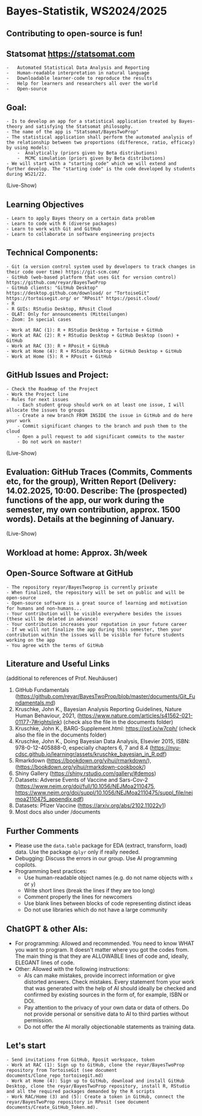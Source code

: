 # Bayes-Statistik, WS2024/2025
## Contributing to open-source is fun! 


##	Statsomat https://statsomat.com 
    -	Automated Statistical Data Analysis and Reporting
    -	Human-readable interpretation in natural language
    -	Downloadable learner-code to reproduce the results 
    -	Help for learners and researchers all over the world
	- 	Open-source 


##	Goal: 
	- Is to develop an app for a statistical application treated by Bayes-theory and satisfying the Statsomat philosophy.
 	- The name of the app is "Statsomat/BayesTwoProp" 
	- The statistical application shall perform the automated analysis of the relationship between two proportions (difference, ratio, efficacy) by using models:  
		-  Analytically (priors given by Beta distributions)
		-  MCMC simulation (priors given by Beta distributions)
   	- We will start with a "starting code" which we will extend and further develop. The "starting code" is the code developed by students during WS21/22. 

(Live-Show)

## Learning Objectives
	- Learn to apply Bayes theory on a certain data problem 
	- Learn to code with R (diverse packages)
	- Learn to work with Git and GitHub
	- Learn to collaborate in software engineering projects 

##	Technical Components:
	- Git (a version control system used by developers to track changes in their code over time) https://git-scm.com/
	- GitHub (web-based platform that uses Git for version control) https://github.com/reyar/BayesTwoProp
	- GitHub clients: "GitHub Desktop" https://desktop.github.com/download/ or "TortoiseGit" https://tortoisegit.org/ or "RPosit" https://posit.cloud/
	- R
 	- R GUIs: RStudio Desktop, RPosit Cloud
	- OLAT: Only for announcements (Mitteilungen)
	- Zoom: In special cases 
	
	- Work at RAC (1): R + RStudio Desktop + Tortoise + GitHub
	- Work at RAC (2): R + RStudio Desktop + GitHub Desktop (soon) + GitHub
	- Work at RAC (3): R + RPosit + GitHub
	- Work at Home (4): R + RStudio Desktop + GitHub Desktop + GitHub
	- Work at Home (5): R + RPosit + GitHub
	
	
##  GitHub Issues and Project:
	- Check the Roadmap of the Project 
	- Work the Project line 
    - Rules for next issues
        - Each student group should work on at least one issue, I will allocate the issues to groups 
        - Create a new branch FROM INSIDE the issue in GitHub and do here your work 
        - Commit significant changes to the branch and push them to the cloud
        - Open a pull request to add significant commits to the master
		- Do not work on master! 

(Live-Show)
 
##	Evaluation: GitHub Traces (Commits, Comments etc, for the group), Written Report (Delivery: 14.02.2025, 10:00. Describe: The (prospected) functions of the app, our work during the semester, my own contribution, approx. 1500 words). Details at the beginning of January. 

(Live-Show)

## Workload at home: Approx. 3h/week 

## Open-Source Software at GitHub
	- The repository reyar/BayesTwoprop is currently private
	- When finalized, the repository will be set on public and will be open-source
	- Open-source software is a great source of learning and motivation for humans and non-humans... 
	- Your contribution will be visible everywhere besides the issues (these will be deleted in advance)
	- Your contribution increases your reputation in your future career
	- If we will not finalize the app during this semester, then your contribution within the issues will be visible for future students working on the app
	- You agree with the terms of GitHub 


## Literature and Useful Links 
(additional to references of Prof. Neuhäuser) 

1. GitHub Fundamentals (https://github.com/reyar/BayesTwoProp/blob/master/documents/Git_Fundamentals.md)
2. Kruschke, John K., Bayesian Analysis Reporting Guidelines, Nature Human Behaviour, 2021,  (https://www.nature.com/articles/s41562-021-01177-7#rightslink) (check also the file in the documents folder)
3. Kruschke, John K., BARG-Supplement.html: https://osf.io/w7cph/ (check also the file in the documents folder)
4. Kruschke, John K., Doing Bayesian Data Analysis, Elsevier 2015, ISBN: 978-0-12-405888-0, especially chapters 6, 7 and 8.4 (https://nyu-cdsc.github.io/learningr/assets/kruschke_bayesian_in_R.pdf)
6. Rmarkdown (https://bookdown.org/yihui/rmarkdown/), (https://bookdown.org/yihui/rmarkdown-cookbook/)
7. Shiny Gallery (https://shiny.rstudio.com/gallery/#demos)
8. Datasets: Adverse Events of Vaccine and Sars-Cov-2 (https://www.nejm.org/doi/full/10.1056/NEJMoa2110475, https://www.nejm.org/doi/suppl/10.1056/NEJMoa2110475/suppl_file/nejmoa2110475_appendix.pdf)
9. Datasets: Pfizer Vaccine (https://arxiv.org/abs/2102.11022v1)
10. Most docs also under /documents


## Further Comments
-	Please use the `data.table` package for EDA (extract, transform, load) data. Use the package `dplyr` only if really needed.
-	Debugging: Discuss the errors in our group. Use AI programming copilots.
-	Programming best practices:
    - Use human-readable object names (e.g. do not name objects with `x` or `y`) 
    - Write short lines (break the lines if they are too long)
    - Comment properly the lines for newcomers 
    - Use blank lines between blocks of code representing distinct ideas
    - Do not use libraries which do not have a large community  


## ChatGPT & other AIs: 
- For programming: Allowed and recommended. You need to know WHAT you want to program. It doesn't matter where you got the codes from. The main thing is that they are ALLOWABLE lines of code and, ideally, ELEGANT lines of code. 
- Other: Allowed with the following instructions: 
	- AIs can make mistakes, provide incorrect information or give distorted answers. Check mistakes. Every statement from your work that was generated with the help of AI should ideally be checked and confirmed by existing sources in the form of, for example, ISBN or DOI. 
	- Pay attention to the privacy of your own data or data of others. Do not provide personal or sensitive data to AI to third parties without permission. 
	- Do not offer the AI ​​morally objectionable statements as training data.



## Let's start 
	- Send invitations from GitHub, Rposit workspace, token 
	- Work at RAC (1): Sign up to GitHub, clone the reyar/BayesTwoProp repository from TortoiseGit (see document documents/Clone_repo_tortoisegit.md)
	- Work at Home (4): Sign up to GitHub, download and install GitHub Desktop, clone the reyar/BayesTwoProp repository, install R, RStudio and all the required packages demanded by the R scripts
    - Work RAC/Home (3) and (5): Create a token in GitHub, connect the reyar/BayesTwoProp repository in RPosit (see document documents/Create_GitHub_Token.md).   